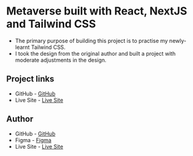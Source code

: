 # Metaverse built with React, NextJS and Tailwind CSS

- The primary purpose of building this project is to practise my newly-learnt Tailwind CSS.
- I took the design from the original author and built a project with moderate adjustments in the design.

## Project links

- GitHub - [GitHub](https://github.com/frankiecflam/metaverse-tailwindCSS)
- Live Site - [Live Site](https://frankie-metaverse-tailwind.vercel.app/)

## Author

- GitHub - [GitHub](https://github.com/adrianhajdin/project_metaverse)
- Figma - [Figma](https://www.figma.com/file/EyzNoOFak1Nb1bBx9ZKI7E/Modern-UI%2FUX-Framer-Motion?node-id=0%3A1&t=GwTFL2Xxu7xTESXd-0)
- Live Site - [Live Site](https://metaverse-sage-psi.vercel.app/)
